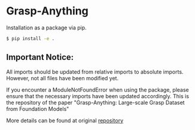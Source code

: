 # Grasp-Anything
Installation as a package via pip.
```bash
$ pip install -e .
```

## Important Notice:

All imports should be updated from relative imports to absolute imports. However, not all files have been modified yet.

If you encounter a ModuleNotFoundError when using the package, please ensure that the necessary imports have been updated accordingly.
This is the repository of the paper "Grasp-Anything: Large-scale Grasp Dataset from Foundation Models"

More details can be found at original [repository](https://github.com/Fsoft-AIC/Grasp-Anything)